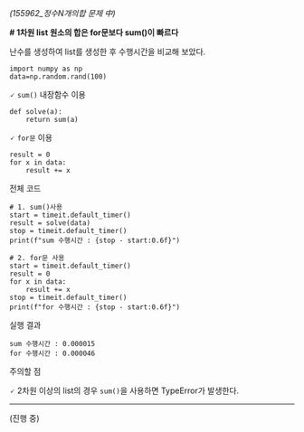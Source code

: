*(155962_정수N개의합 문제 中)*

**# 1차원 list 원소의 합은 for문보다 sum()이 빠르다**

난수를 생성하여 list를 생성한 후 수행시간을 비교해 보았다.
```
import numpy as np
data=np.random.rand(100)
```
🗸 `sum()` 내장함수 이용
```
def solve(a):
    return sum(a)
```
🗸 `for문` 이용
```
result = 0
for x in data:
    result += x
```
전체 코드
```
# 1. sum()사용
start = timeit.default_timer()
result = solve(data)
stop = timeit.default_timer()
print(f"sum 수행시간 : {stop - start:0.6f}")

# 2. for문 사용
start = timeit.default_timer()
result = 0
for x in data:
    result += x
stop = timeit.default_timer()
print(f"for 수행시간 : {stop - start:0.6f}")
```
실행 결과
```
sum 수행시간 : 0.000015
for 수행시간 : 0.000046
```
주의할 점

🗸 2차원 이상의 list의 경우 `sum()`을 사용하면 TypeError가 발생한다.

---

(진행 중)
